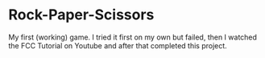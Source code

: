 # Rock-Paper-Scissors

My first (working) game. I tried it first on my own but failed, then I watched the FCC Tutorial on Youtube and after that completed this project.

